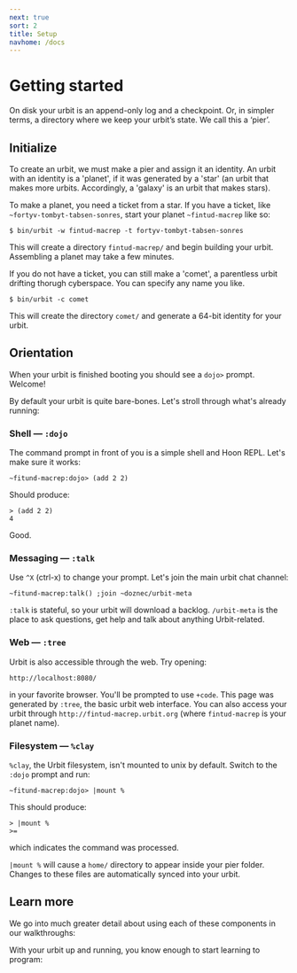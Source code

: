 ```yaml
---
next: true
sort: 2
title: Setup
navhome: /docs
---
```


# Getting started

On disk your urbit is an append-only log and a checkpoint.  Or, in simpler terms, a directory where we keep your urbit’s state.  We call this a ‘pier’.

## Initialize

To create an urbit, we must make a pier and assign it an identity. An urbit with an identity is a 'planet', if it was generated by a 'star' (an urbit that makes more urbits. Accordingly, a 'galaxy' is an urbit that makes stars).

To make a planet, you need a ticket from a star. If you have a ticket, like `~fortyv-tombyt-tabsen-sonres`, start your planet `~fintud-macrep` like so:

    $ bin/urbit -w fintud-macrep -t fortyv-tombyt-tabsen-sonres

This will create a directory `fintud-macrep/` and begin building your urbit. Assembling a planet may take a few minutes.

If you do not have a ticket, you can still make a 'comet', a parentless urbit drifting thorugh cyberspace. You can specify any name you like.

    $ bin/urbit -c comet

This will create the directory `comet/` and generate a 64-bit identity for your urbit.

## Orientation

When your urbit is finished booting you should see a `dojo>` prompt.  Welcome!  

By default your urbit is quite bare-bones.  Let's stroll through what's already running:

### Shell — `:dojo`

The command prompt in front of you is a simple shell and Hoon REPL.  Let's make sure it works:

    ~fitund-macrep:dojo> (add 2 2)

Should produce:

    > (add 2 2)
    4

Good.

### Messaging — `:talk`

Use `^X` (ctrl-x) to change your prompt.  Let's join the main urbit chat channel:

    ~fitund-macrep:talk() ;join ~doznec/urbit-meta

`:talk` is stateful, so your urbit will download a backlog.  `/urbit-meta` is the place to ask questions, get help and talk about anything Urbit-related.

### Web — `:tree`

Urbit is also accessible through the web.  Try opening:

    http://localhost:8080/

in your favorite browser.  You'll be prompted to use `+code`.  This page was generated by `:tree`, the basic urbit web interface.  You can also access your urbit through `http://fintud-macrep.urbit.org` (where `fintud-macrep` is your planet name).  

### Filesystem — `%clay`

`%clay`, the Urbit filesystem, isn't mounted to unix by default.  Switch to the `:dojo` prompt and run:

    ~fitund-macrep:dojo> |mount %

This should produce:

    > |mount %
    >=

which indicates the command was processed.

`|mount %` will cause a `home/` directory to appear inside your pier folder.  Changes to these files are automatically synced into your urbit.

## Learn more

We go into much greater detail about using each of these components in our walkthroughs:

<list src="."></list>

With your urbit up and running, you know enough to start learning to program:

<list src="../hoon/"></list>
